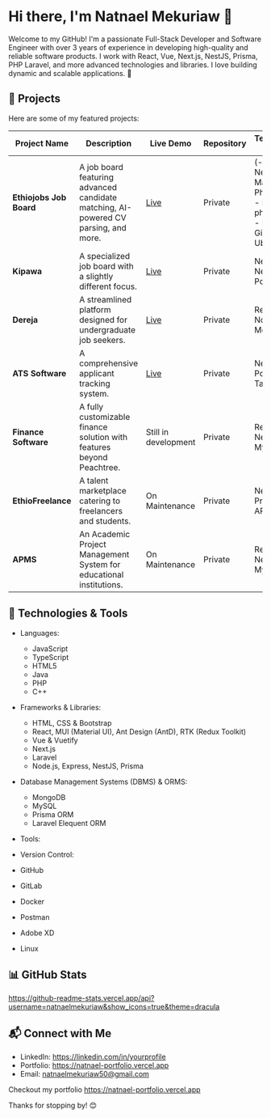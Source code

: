 # Hi there, I'm Natnael Mekuriaw 👋

Welcome to my GitHub! I'm a passionate Full-Stack Developer and Software Engineer with over 3 years of experience in developing high-quality and reliable software products. I work with React, Vue, Next.js, NestJS, Prisma, PHP Laravel, and more advanced technologies and libraries. I love building dynamic and scalable applications. 🚀

## 📌 Projects

Here are some of my featured projects:

| Project Name            | Description                                                                 | Live Demo                                   | Repository      | Technologies & Tools |
|-------------------------|---------------------------------------------------------------------------|---------------------------------------------|----------------|----------------------|
| **Ethiojobs Job Board** | A job board featuring advanced candidate matching, AI-powered CV parsing, and more. | [Live](https://ethiojobs.net) | Private | (- React, NestJS, Material UI - Php, Laravel - Mysql, phpMyAdmin - Docker, GitLab, Ubuntu linux) |
| **Kipawa**             | A specialized job board with a slightly different focus.                  | [Live](https://www.kipawa.io) | Private | Next.js, NestJS, PostgreSQL |
| **Dereja**             | A streamlined platform designed for undergraduate job seekers.            | [Live](https://www.dereja.com/) | Private | React, Node.js, MongoDB |
| **ATS Software**       | A comprehensive applicant tracking system.                               | [Live](https://ats.ethiojobs.net) | Private | NestJS, PostgreSQL, Tailwind CSS |
| **Finance Software**   | A fully customizable finance solution with features beyond Peachtree.   | Still in development | Private | React, NestJS, MySQL |
| **EthioFreelance**     | A talent marketplace catering to freelancers and students.               | On Maintenance | Private | Next.js, Prisma, Stripe API |
| **APMS**               | An Academic Project Management System for educational institutions.       | On Maintenance | Private | React, NestJS, MySQL |

## 🚀 Technologies & Tools


- Languages:

  -  JavaScript
  -  TypeScript
  -  HTML5
  -  Java
  -  PHP
  -  C++

- Frameworks & Libraries:

  -  HTML, CSS & Bootstrap
  -  React, MUI (Material UI), Ant Design (AntD), RTK (Redux Toolkit)
  -  Vue & Vuetify
  -  Next.js
  -  Laravel
  -  Node.js, Express, NestJS, Prisma

- Database Management Systems (DBMS) & ORMS:
  -  MongoDB
  -  MySQL
  -  Prisma ORM
  -  Laravel Elequent ORM

- Tools:

 -  Version Control:
   - GitHub
   - GitLab
 - Docker
 - Postman
 - Adobe XD
 - Linux


## 📊 GitHub Stats
https://github-readme-stats.vercel.app/api?username=natnaelmekuriaw&show_icons=true&theme=dracula


## 📬 Connect with Me

- LinkedIn: https://linkedin.com/in/yourprofile
- Portfolio: https://natnael-portfolio.vercel.app
- Email: [natnaelmekuriaw50@gmail.com](mailto\:natnaelmekuriaw50@gmail.com)

Checkout my portfolio https://natnael-portfolio.vercel.app

Thanks for stopping by! 😊

